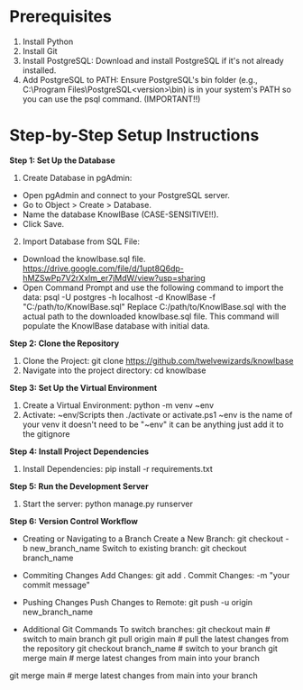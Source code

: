 # Prerequisites
1. Install Python
2. Install Git
3. Install PostgreSQL: Download and install PostgreSQL if it's not already installed.
4. Add PostgreSQL to PATH: Ensure PostgreSQL's bin folder (e.g., C:\Program Files\PostgreSQL\<version>\bin) is in your system's PATH so you can use the psql command. (IMPORTANT!!)


# Step-by-Step Setup Instructions

**Step 1: Set Up the Database**
1. Create Database in pgAdmin:
- Open pgAdmin and connect to your PostgreSQL server.
- Go to Object > Create > Database.
- Name the database KnowlBase (CASE-SENSITIVE!!).
- Click Save.
  
2. Import Database from SQL File:
- Download the knowlbase.sql file. https://drive.google.com/file/d/1upt8Q6dp-hMZSwPp7V2rXxlm_er7jMdW/view?usp=sharing
- Open Command Prompt and use the following command to import the data: psql -U postgres -h localhost -d KnowlBase -f "C:/path/to/KnowlBase.sql"
Replace C:/path/to/KnowlBase.sql with the actual path to the downloaded knowlbase.sql file.
This command will populate the KnowlBase database with initial data.


**Step 2: Clone the Repository**
1. Clone the Project: git clone https://github.com/twelvewizards/knowlbase
2. Navigate into the project directory: cd knowlbase


**Step 3: Set Up the Virtual Environment**
1. Create a Virtual Environment: python -m venv ~env
2. Activate: ~env/Scripts then ./activate or activate.ps1
   ~env is the name of your venv it doesn't need to be "~env" it can be anything just add it to the gitignore

   
**Step 4: Install Project Dependencies**
1. Install Dependencies: pip install -r requirements.txt


**Step 5: Run the Development Server**
1. Start the server: python manage.py runserver

**Step 6: Version Control Workflow**

- Creating or Navigating to a Branch
   Create a New Branch: git checkout -b new_branch_name
   Switch to existing branch: git checkout branch_name

- Commiting Changes
  Add Changes: git add .
  Commit Changes: -m "your commit message"

- Pushing Changes
  Push Changes to Remote: git push -u origin new_branch_name

- Additional Git Commands
  To switch branches: git checkout main  # switch to main branch
                      git pull origin main  # pull the latest changes from the repository
                      git checkout branch_name  # switch to your branch
                      git merge main  # merge latest changes from main into your branch

git merge main  # merge latest changes from main into your branch

